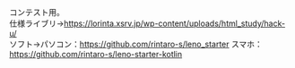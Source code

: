 コンテスト用。<br>
仕様ライブリ→https://lorinta.xsrv.jp/wp-content/uploads/html_study/hack-u/ <br>
ソフト→パソコン：https://github.com/rintaro-s/leno_starter スマホ：https://github.com/rintaro-s/leno-starter-kotlin
